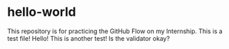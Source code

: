 # hello-world
This repository is for practicing the GitHub Flow on my Internship.
This is a test file! Hello!
This is another test! Is the validator okay?
